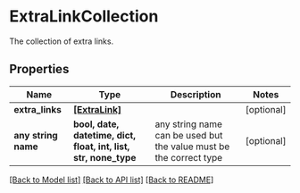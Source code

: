 # ExtraLinkCollection

The collection of extra links.

## Properties
Name | Type | Description | Notes
------------ | ------------- | ------------- | -------------
**extra_links** | [**[ExtraLink]**](ExtraLink.md) |  | [optional] 
**any string name** | **bool, date, datetime, dict, float, int, list, str, none_type** | any string name can be used but the value must be the correct type | [optional]

[[Back to Model list]](../README.md#documentation-for-models) [[Back to API list]](../README.md#documentation-for-api-endpoints) [[Back to README]](../README.md)


